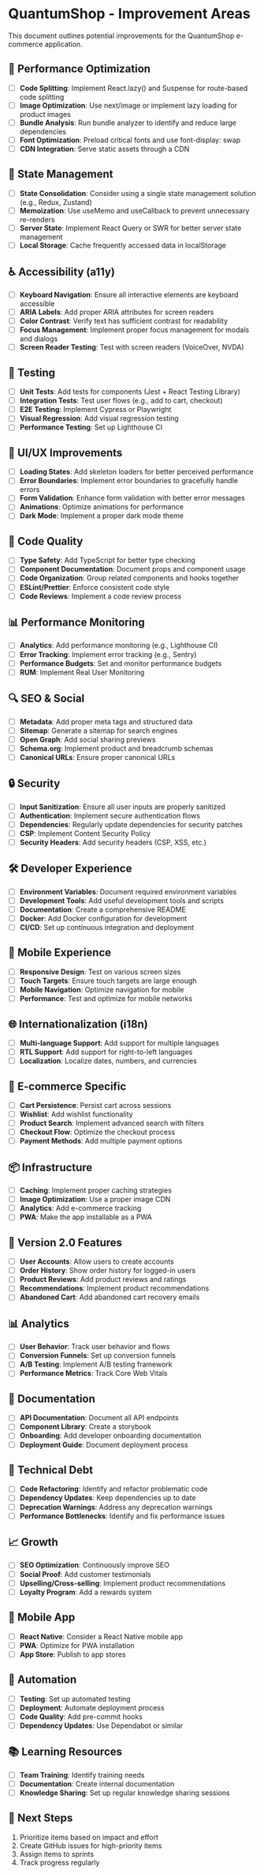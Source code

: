 # QuantumShop - Improvement Areas

This document outlines potential improvements for the QuantumShop e-commerce application.

## 🚀 Performance Optimization
- [ ] **Code Splitting**: Implement React.lazy() and Suspense for route-based code splitting
- [ ] **Image Optimization**: Use next/image or implement lazy loading for product images
- [ ] **Bundle Analysis**: Run bundle analyzer to identify and reduce large dependencies
- [ ] **Font Optimization**: Preload critical fonts and use font-display: swap
- [ ] **CDN Integration**: Serve static assets through a CDN

## 🧠 State Management
- [ ] **State Consolidation**: Consider using a single state management solution (e.g., Redux, Zustand)
- [ ] **Memoization**: Use useMemo and useCallback to prevent unnecessary re-renders
- [ ] **Server State**: Implement React Query or SWR for better server state management
- [ ] **Local Storage**: Cache frequently accessed data in localStorage

## ♿ Accessibility (a11y)
- [ ] **Keyboard Navigation**: Ensure all interactive elements are keyboard accessible
- [ ] **ARIA Labels**: Add proper ARIA attributes for screen readers
- [ ] **Color Contrast**: Verify text has sufficient contrast for readability
- [ ] **Focus Management**: Implement proper focus management for modals and dialogs
- [ ] **Screen Reader Testing**: Test with screen readers (VoiceOver, NVDA)

## 🧪 Testing
- [ ] **Unit Tests**: Add tests for components (Jest + React Testing Library)
- [ ] **Integration Tests**: Test user flows (e.g., add to cart, checkout)
- [ ] **E2E Testing**: Implement Cypress or Playwright
- [ ] **Visual Regression**: Add visual regression testing
- [ ] **Performance Testing**: Set up Lighthouse CI

## 🎨 UI/UX Improvements
- [ ] **Loading States**: Add skeleton loaders for better perceived performance
- [ ] **Error Boundaries**: Implement error boundaries to gracefully handle errors
- [ ] **Form Validation**: Enhance form validation with better error messages
- [ ] **Animations**: Optimize animations for performance
- [ ] **Dark Mode**: Implement a proper dark mode theme

## 📝 Code Quality
- [ ] **Type Safety**: Add TypeScript for better type checking
- [ ] **Component Documentation**: Document props and component usage
- [ ] **Code Organization**: Group related components and hooks together
- [ ] **ESLint/Prettier**: Enforce consistent code style
- [ ] **Code Reviews**: Implement a code review process

## 📊 Performance Monitoring
- [ ] **Analytics**: Add performance monitoring (e.g., Lighthouse CI)
- [ ] **Error Tracking**: Implement error tracking (e.g., Sentry)
- [ ] **Performance Budgets**: Set and monitor performance budgets
- [ ] **RUM**: Implement Real User Monitoring

## 🔍 SEO & Social
- [ ] **Metadata**: Add proper meta tags and structured data
- [ ] **Sitemap**: Generate a sitemap for search engines
- [ ] **Open Graph**: Add social sharing previews
- [ ] **Schema.org**: Implement product and breadcrumb schemas
- [ ] **Canonical URLs**: Ensure proper canonical URLs

## 🔒 Security
- [ ] **Input Sanitization**: Ensure all user inputs are properly sanitized
- [ ] **Authentication**: Implement secure authentication flows
- [ ] **Dependencies**: Regularly update dependencies for security patches
- [ ] **CSP**: Implement Content Security Policy
- [ ] **Security Headers**: Add security headers (CSP, XSS, etc.)

## 🛠️ Developer Experience
- [ ] **Environment Variables**: Document required environment variables
- [ ] **Development Tools**: Add useful development tools and scripts
- [ ] **Documentation**: Create a comprehensive README
- [ ] **Docker**: Add Docker configuration for development
- [ ] **CI/CD**: Set up continuous integration and deployment

## 📱 Mobile Experience
- [ ] **Responsive Design**: Test on various screen sizes
- [ ] **Touch Targets**: Ensure touch targets are large enough
- [ ] **Mobile Navigation**: Optimize navigation for mobile
- [ ] **Performance**: Test and optimize for mobile networks

## 🌐 Internationalization (i18n)
- [ ] **Multi-language Support**: Add support for multiple languages
- [ ] **RTL Support**: Add support for right-to-left languages
- [ ] **Localization**: Localize dates, numbers, and currencies

## 🛒 E-commerce Specific
- [ ] **Cart Persistence**: Persist cart across sessions
- [ ] **Wishlist**: Add wishlist functionality
- [ ] **Product Search**: Implement advanced search with filters
- [ ] **Checkout Flow**: Optimize the checkout process
- [ ] **Payment Methods**: Add multiple payment options

## 📦 Infrastructure
- [ ] **Caching**: Implement proper caching strategies
- [ ] **Image Optimization**: Use a proper image CDN
- [ ] **Analytics**: Add e-commerce tracking
- [ ] **PWA**: Make the app installable as a PWA

## 📅 Version 2.0 Features
- [ ] **User Accounts**: Allow users to create accounts
- [ ] **Order History**: Show order history for logged-in users
- [ ] **Product Reviews**: Add product reviews and ratings
- [ ] **Recommendations**: Implement product recommendations
- [ ] **Abandoned Cart**: Add abandoned cart recovery emails

## 📊 Analytics
- [ ] **User Behavior**: Track user behavior and flows
- [ ] **Conversion Funnels**: Set up conversion funnels
- [ ] **A/B Testing**: Implement A/B testing framework
- [ ] **Performance Metrics**: Track Core Web Vitals

## 📝 Documentation
- [ ] **API Documentation**: Document all API endpoints
- [ ] **Component Library**: Create a storybook
- [ ] **Onboarding**: Add developer onboarding documentation
- [ ] **Deployment Guide**: Document deployment process

## 🧰 Technical Debt
- [ ] **Code Refactoring**: Identify and refactor problematic code
- [ ] **Dependency Updates**: Keep dependencies up to date
- [ ] **Deprecation Warnings**: Address any deprecation warnings
- [ ] **Performance Bottlenecks**: Identify and fix performance issues

## 📈 Growth
- [ ] **SEO Optimization**: Continuously improve SEO
- [ ] **Social Proof**: Add customer testimonials
- [ ] **Upselling/Cross-selling**: Implement product recommendations
- [ ] **Loyalty Program**: Add a rewards system

## 📱 Mobile App
- [ ] **React Native**: Consider a React Native mobile app
- [ ] **PWA**: Optimize for PWA installation
- [ ] **App Store**: Publish to app stores

## 🤖 Automation
- [ ] **Testing**: Set up automated testing
- [ ] **Deployment**: Automate deployment process
- [ ] **Code Quality**: Add pre-commit hooks
- [ ] **Dependency Updates**: Use Dependabot or similar

## 📚 Learning Resources
- [ ] **Team Training**: Identify training needs
- [ ] **Documentation**: Create internal documentation
- [ ] **Knowledge Sharing**: Set up regular knowledge sharing sessions

## 📅 Next Steps
1. Prioritize items based on impact and effort
2. Create GitHub issues for high-priority items
3. Assign items to sprints
4. Track progress regularly
